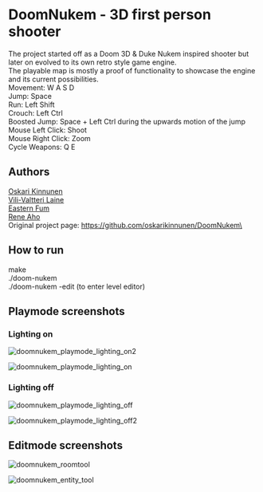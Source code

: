 # DoomNukem - 3D first person shooter
The project started off as a Doom 3D & Duke Nukem inspired shooter but later on evolved to its own retro style game engine.\
The playable map is mostly a proof of functionality to showcase the engine and its current possibilities.\
Movement: W A S D\
Jump: Space\
Run: Left Shift\
Crouch: Left Ctrl\
Boosted Jump: Space + Left Ctrl during the upwards motion of the jump\
Mouse Left Click: Shoot\
Mouse Right Click: Zoom\
Cycle Weapons: Q E

## Authors
[Oskari Kinnunen](https://github.com/oskarikinnunen)\
[Vili-Valtteri Laine](https://github.com/Vili-Valtteri)\
[Eastern Fum](https://github.com/easternfum)\
[Rene Aho](https://github.com/reneaho)\
Original project page: https://github.com/oskarikinnunen/DoomNukem\

## How to run
make\
./doom-nukem\
./doom-nukem -edit (to enter level editor)

## Playmode screenshots
### Lighting on
![doomnukem_playmode_lighting_on2](https://github.com/reneaho/DoomNukem/assets/22603820/b5d5d965-41f4-43ce-a419-508a2ffccac4)

![doomnukem_playmode_lighting_on](https://github.com/reneaho/DoomNukem/assets/22603820/e4b90cf4-56f4-41ac-bae8-f696af290461)

### Lighting off
![doomnukem_playmode_lighting_off](https://github.com/reneaho/DoomNukem/assets/22603820/1f43dddf-8d07-4727-a9c2-18c337af1e8e)

![doomnukem_playmode_lighting_off2](https://github.com/reneaho/DoomNukem/assets/22603820/73063ec1-f262-4a4d-92e5-a86eee3f7b40)

## Editmode screenshots
![doomnukem_roomtool](https://github.com/reneaho/DoomNukem/assets/22603820/fff659b9-3408-43d5-ba37-e2b9fb380ea5)

![doomnukem_entity_tool](https://github.com/reneaho/DoomNukem/assets/22603820/2fae0404-fc86-4c7d-8b21-afc22364beed)
